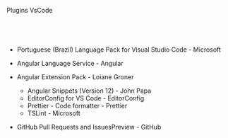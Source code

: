 Plugins VsCode</br>

## <br />

* Portuguese (Brazil) Language Pack for Visual Studio Code - Microsoft

* Angular Language Service - Angular

* Angular Extension Pack - Loiane Groner
  - Angular Snippets (Version 12) - John Papa
  - EditorConfig for VS Code - EditorConfig
  - Prettier - Code formatter - Prettier
  - TSLint - Microsoft

* GitHub Pull Requests and IssuesPreview - GitHub